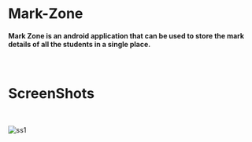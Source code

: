 # Mark-Zone

#### Mark Zone is an android application that can be used to store the mark details of all the students in a single place.
<p>&nbsp;</p>

# ScreenShots
<p>&nbsp;</p>

![ss1](https://user-images.githubusercontent.com/68753421/129789313-f035a573-5f81-45bd-a818-833e17479a9c.png)











